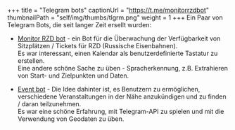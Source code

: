 +++
title = "Telegram bots"
captionUrl = "https://t.me/monitorrzdbot"
thumbnailPath = "self/img/thumbs/tlgrm.png"
weight = 1
+++
Ein Paar von Telegram Bots, die seit langer Zeit ersellt wurden:

- [Monitor RZD bot](https://t.me/monitorrzdbot) - ein Bot für die Überwachung der Verfügbarkeit von Sitzplätzen / Tickets für RZD (Russische Eisenbahnen).  
  Es war interessant, einen Kalendar als benutzerdefinierte Tastatur zu erstellen.  
  Eine andere schöne Sache zu üben - Spracherkennung, z.B. Extrahieren von Start- und Zielpunkten und Daten.


- [Event bot](https://t.me/vasyaeventbot) - Die Idee dahinter ist, es Benutzern zu ermöglichen, verschiedene Veranstaltungen in der Nähe anzukündigen und zu finden / daran teilzunehmen.  
  Es war eine schöne Erfahrung, mit Telegram-API zu spielen und mit die Verwendung von Geodaten zu üben.
